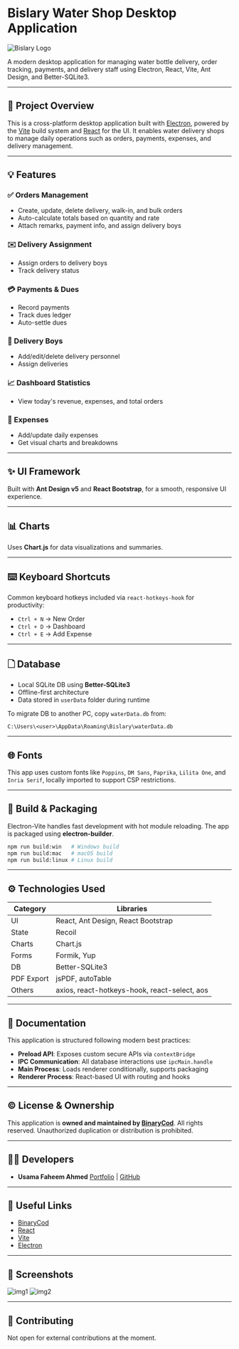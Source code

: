 # Bislary Water Shop Desktop Application

![Bislary Logo](./desktop-application/resources/icon.png)

A modern desktop application for managing water bottle delivery, order tracking, payments, and delivery staff using Electron, React, Vite, Ant Design, and Better-SQLite3.

---

## 📄 Project Overview

This is a cross-platform desktop application built with [Electron](https://www.electronjs.org/), powered by the [Vite](https://vitejs.dev/) build system and [React](https://react.dev/) for the UI. It enables water delivery shops to manage daily operations such as orders, payments, expenses, and delivery management.

---

## 💡 Features

### ✅ Orders Management

* Create, update, delete delivery, walk-in, and bulk orders
* Auto-calculate totals based on quantity and rate
* Attach remarks, payment info, and assign delivery boys

### ✉️ Delivery Assignment

* Assign orders to delivery boys
* Track delivery status

### 💳 Payments & Dues

* Record payments
* Track dues ledger
* Auto-settle dues

### 💼 Delivery Boys

* Add/edit/delete delivery personnel
* Assign deliveries

### 📈 Dashboard Statistics

* View today's revenue, expenses, and total orders

### 💸 Expenses

* Add/update daily expenses
* Get visual charts and breakdowns

---

## ✨ UI Framework

Built with **Ant Design v5** and **React Bootstrap**, for a smooth, responsive UI experience.

---

## 📊 Charts

Uses **Chart.js** for data visualizations and summaries.

---

## ⌨️ Keyboard Shortcuts

Common keyboard hotkeys included via `react-hotkeys-hook` for productivity:

* `Ctrl + N` → New Order
* `Ctrl + D` → Dashboard
* `Ctrl + E` → Add Expense

---

## 🗋 Database

* Local SQLite DB using **Better-SQLite3**
* Offline-first architecture
* Data stored in `userData` folder during runtime

To migrate DB to another PC, copy `waterData.db` from:

```
C:\Users\<user>\AppData\Roaming\Bislary\waterData.db
```

---

## 🌐 Fonts

This app uses custom fonts like `Poppins`, `DM Sans`, `Paprika`, `Lilita One`, and `Inria Serif`, locally imported to support CSP restrictions.

---

## 🚀 Build & Packaging

Electron-Vite handles fast development with hot module reloading. The app is packaged using **electron-builder**.

```bash
npm run build:win   # Windows build
npm run build:mac   # macOS build
npm run build:linux # Linux build
```

---

## ⚙️ Technologies Used

| Category   | Libraries                                    |
| ---------- | -------------------------------------------- |
| UI         | React, Ant Design, React Bootstrap           |
| State      | Recoil                                       |
| Charts     | Chart.js                                     |
| Forms      | Formik, Yup                                  |
| DB         | Better-SQLite3                               |
| PDF Export | jsPDF, autoTable                             |
| Others     | axios, react-hotkeys-hook, react-select, aos |

---

## 📖 Documentation

This application is structured following modern best practices:

* **Preload API**: Exposes custom secure APIs via `contextBridge`
* **IPC Communication**: All database interactions use `ipcMain.handle`
* **Main Process**: Loads renderer conditionally, supports packaging
* **Renderer Process**: React-based UI with routing and hooks

---

## © License & Ownership

This application is **owned and maintained by [BinaryCod](https://binarycod.com)**. All rights reserved. Unauthorized duplication or distribution is prohibited.

---

## 👨‍💼 Developers

* **Usama Faheem Ahmed**
  [Portfolio](https://usamafaheemahmed.com) | [GitHub](https://github.com/usamafaheemAhmed)

---

## 🔗 Useful Links

* [BinaryCod](https://binarycod.com)
* [React](https://react.dev)
* [Vite](https://vitejs.dev)
* [Electron](https://www.electronjs.org/)

---

## 🎉 Screenshots

![img1](./images/just%20opened.png)
![img2](./images/Tables%20view.png)

---

## 🚀 Contributing

Not open for external contributions at the moment.
